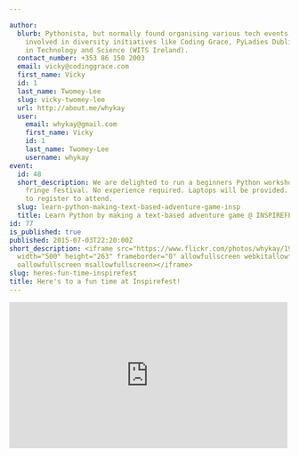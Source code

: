 ```yaml
---

author:
  blurb: Pythonista, but normally found organising various tech events, and now heavily
    involved in diversity initiatives like Coding Grace, PyLadies Dublin, and Women
    in Technology and Science (WITS Ireland).
  contact_number: +353 86 150 2003
  email: vicky@codinggrace.com
  first_name: Vicky
  id: 1
  last_name: Twomey-Lee
  slug: vicky-twomey-lee
  url: http://about.me/whykay
  user:
    email: whykay@gmail.com
    first_name: Vicky
    id: 1
    last_name: Twomey-Lee
    username: whykay
event:
  id: 48
  short_description: We are delighted to run a beginners Python workshop at INSPIREFEST's
    fringe festival. No experience required. Laptops will be provided. You will need
    to register to attend.
  slug: learn-python-making-text-based-adventure-game-insp
  title: Learn Python by making a text-based adventure game @ INSPIREFEST 2015
id: 77
is_published: true
published: 2015-07-03T22:20:00Z
short_description: <iframe src="https://www.flickr.com/photos/whykay/19391211825/in/dateposted-public/player/"
  width="500" height="263" frameborder="0" allowfullscreen webkitallowfullscreen mozallowfullscreen
  oallowfullscreen msallowfullscreen></iframe>
slug: heres-fun-time-inspirefest
title: Here's to a fun time at Inspirefest!
---
```


<iframe src="https://www.flickr.com/photos/whykay/19391211825/in/dateposted-public/player/" width="500" height="263" frameborder="0" allowfullscreen webkitallowfullscreen mozallowfullscreen oallowfullscreen msallowfullscreen></iframe>